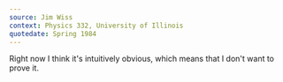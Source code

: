 ```yaml
---
source: Jim Wiss
context: Physics 332, University of Illinois
quotedate: Spring 1984
---
```

Right now I think it's intuitively obvious, which means that I don't want to prove it.
